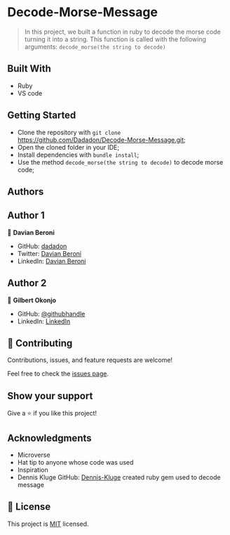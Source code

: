 # Decode-Morse-Message

> In this project, we built a function in ruby to decode the morse code turning it into a string. This function is called with the following arguments: `decode_morse(the string to decode)`

## Built With

- Ruby
- VS code

## Getting Started

- Clone the repository with `git clone` https://github.com/Dadadon/Decode-Morse-Message.git;
- Open the cloned folder in your IDE;
- Install dependencies with `bundle install`;
- Use the method `decode_morse(the string to decode)` to decode morse code;

## Authors

## Author 1
👤 **Davian Beroni**

- GitHub: [dadadon](https://github.com/dadadon)
- Twitter: [Davian Beroni](https://twitter.com/davianberoni)
- LinkedIn: [Davian Beroni](https://www.linkedin.com/in/davian-beroni/)

## Author 2
👤 **Gilbert  Okonjo**

- GitHub: [@githubhandle](https://github.com/OpondoG)
- LinkedIn: [LinkedIn](https://www.linkedin.com/in/gilbert-okonjo/)

## 🤝 Contributing

Contributions, issues, and feature requests are welcome!

Feel free to check the [issues page](../../issues/).

## Show your support

Give a ⭐️ if you like this project!

## Acknowledgments

- Microverse
- Hat tip to anyone whose code was used
- Inspiration
- Dennis Kluge GitHub: [Dennis-Kluge](https://github.com/Dennis-Kluge) created ruby gem used to decode message

## 📝 License

This project is [MIT](./MIT.md) licensed.